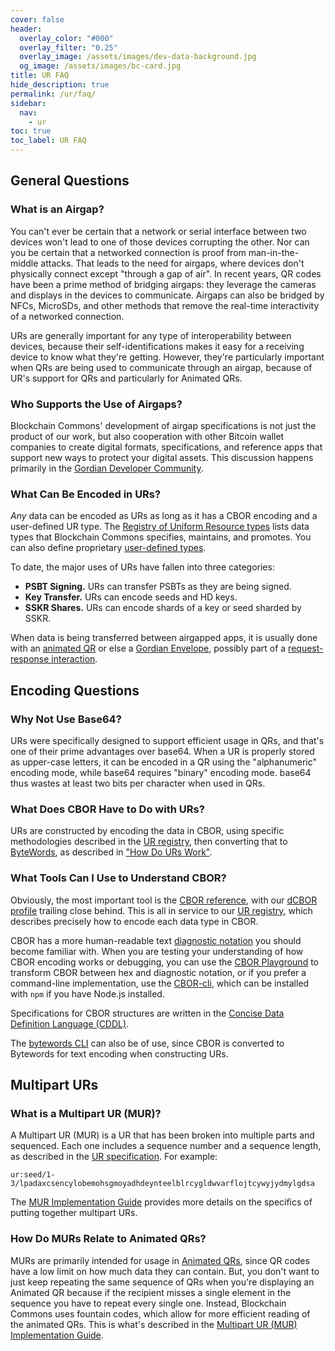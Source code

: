 ```yaml
---
cover: false
header:
  overlay_color: "#000"
  overlay_filter: "0.25"
  overlay_image: /assets/images/dev-data-background.jpg
  og_image: /assets/images/bc-card.jpg
title: UR FAQ
hide_description: true
permalink: /ur/faq/
sidebar:
  nav:
    - ur
toc: true
toc_label: UR FAQ  
---
```


## General Questions

### What is an Airgap?

You can't ever be certain that a network or serial interface between
two devices won't lead to one of those devices corrupting the
other. Nor can you be certain that a networked connection is proof
from man-in-the-middle attacks. That leads to the need for airgaps,
where devices don't physically connect except "through a gap of
air". In recent years, QR codes have been a prime method of bridging
airgaps: they leverage the cameras and displays in the devices to
communicate. Airgaps can also be bridged by NFCs, MicroSDs, and other
methods that remove the real-time interactivity of a networked
connection.

URs are generally important for any type of interoperability between
devices, because their self-identifications makes it easy for a
receiving device to know what they're getting. However, they're
particularly important when QRs are being used to communicate through
an airgap, because of UR's support for QRs and particularly for
Animated QRs.

### Who Supports the Use of Airgaps?

Blockchain Commons' development of airgap specifications is not just
the product of our work, but also cooperation with other Bitcoin
wallet companies to create digital formats, specifications, and
reference apps that support new ways to protect your digital
assets. This discussion happens primarily in the [Gordian Developer
Community](https://github.com/BlockchainCommons/Gordian-Developer-Community/discussions).

### What Can Be Encoded in URs?

*Any* data can be encoded as URs as long as it has a CBOR encoding and
a user-defined UR type. The [Registry of Uniform Resource
types](https://github.com/BlockchainCommons/Research/blob/master/papers/bcr-2020-006-urtypes.md)
lists data types that Blockchain Commons specifies, maintains, and
promotes. You can also define proprietary [user-defined
types](https://github.com/BlockchainCommons/Research/blob/master/papers/bcr-2020-006-urtypes.md#user-defined-types-x-).

To date, the major uses of URs have fallen into three categories:

* **PSBT Signing.** URs can transfer PSBTs as they are being signed.
* **Key Transfer.** URs can encode seeds and HD keys.
* **SSKR Shares.** URs can encode shards of a key or seed sharded by SSKR.
 
When data is being transferred between airgapped apps, it is usually
done with an [animated QR](/animated-qrs/) or else a [Gordian Envelope](/envelope/), possibly part of a
[request-response interaction](/envelope/request/).

## Encoding Questions

### Why Not Use Base64?

URs were specifically designed to support efficient usage in QRs,
and that's one of their prime advantages over base64. When a UR is
properly stored as upper-case letters, it can be encoded in a QR using
the "alphanumeric" encoding mode, while base64 requires "binary"
encoding mode. base64 thus wastes at least two bits per character when
used in QRs.

### What Does CBOR Have to Do with URs?

URs are constructed by encoding the data in CBOR, using specific methodologies described in the [UR registry](https://github.com/BlockchainCommons/Research/blob/master/papers/bcr-2020-006-urtypes.md#registry), then converting that to [ByteWords](/bytewords/), as described in ["How Do URs Work"](https://developer.blockchaincommons.com/ur/#how-do-urs-work).

### What Tools Can I Use to Understand CBOR?

Obviously, the most important tool is the [CBOR
reference](https://tools.ietf.org/html/rfc7049), with our [dCBOR
profile](https://datatracker.ietf.org/doc/draft-mcnally-deterministic-cbor/)
trailing close behind. This is all in service to our [UR registry](https://github.com/BlockchainCommons/Research/blob/master/papers/bcr-2020-006-urtypes.md#registry), which describes precisely how to encode each data type in CBOR.

CBOR has a more human-readable text [diagnostic
notation](https://datatracker.ietf.org/doc/html/rfc7049#page-33) you
should become familiar with. When you are testing your understanding
of how CBOR encoding works or debugging, you can use the [CBOR
Playground](http://cbor.me/) to transform CBOR between hex and
diagnostic notation, or if you prefer a command-line implementation,
use the [CBOR-cli](https://www.npmjs.com/package/cbor-cli), which can
be installed with `npm` if you have Node.js installed.

Specifications for CBOR structures are written in the [Concise Data
Definition Language
(CDDL)](https://datatracker.ietf.org/doc/html/rfc8610).

The [bytewords
CLI](https://github.com/BlockchainCommons/bytewords-cli) can also be
of use, since CBOR is converted to Bytewords for text encoding when
constructing URs.

## Multipart URs

### What is a Multipart UR (MUR)?

A Multipart UR (MUR) is a UR that has been broken into multiple parts and sequenced. Each one includes a sequence number and a sequence length, as described in the [UR specification](https://github.com/BlockchainCommons/Research/blob/master/papers/bcr-2020-005-ur.md#ur-encoding). For example:
```
ur:seed/1-3/lpadaxcsencylobemohsgmoyadhdeynteelblrcygldwvarflojtcywyjydmylgdsa
```
The [MUR Implementation Guide](https://github.com/BlockchainCommons/Research/blob/master/papers/bcr-2024-001-multipart-ur.md) provides more details on the specifics of putting together multipart URs.

### How Do MURs Relate to Animated QRs?

MURs are primarily intended for usage in [Animated QRs](/animated-qrs/), since QR codes have a low limit on how much data they can contain. But, you don't want to just keep repeating the same sequence of QRs when you're displaying an Animated QR because if the recipient misses a single element in the sequence you have to repeat every single one. Instead, Blockchain Commons uses fountain codes, which allow for more efficient reading of the animated QRs. This is what's described in the [Multipart UR (MUR) Implementation Guide](https://github.com/BlockchainCommons/Research/blob/master/papers/bcr-2024-001-multipart-ur.md).
